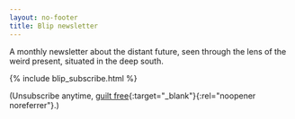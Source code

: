 ```yaml
---
layout: no-footer
title: Blip newsletter
---
```


A monthly newsletter about the distant future, seen through the lens of the weird present, situated in the deep south.

{% include blip_subscribe.html %}

(Unsubscribe anytime, [guilt free](/why-i-don-t-check-unsubscribes/){:target="_blank"}{:rel="noopener noreferrer"}.)
